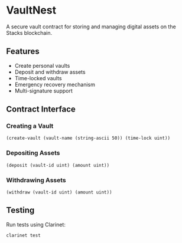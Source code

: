 # VaultNest

A secure vault contract for storing and managing digital assets on the Stacks blockchain.

## Features
- Create personal vaults
- Deposit and withdraw assets 
- Time-locked vaults
- Emergency recovery mechanism
- Multi-signature support

## Contract Interface

### Creating a Vault
```clarity
(create-vault (vault-name (string-ascii 50)) (time-lock uint))
```

### Depositing Assets
```clarity 
(deposit (vault-id uint) (amount uint))
```

### Withdrawing Assets
```clarity
(withdraw (vault-id uint) (amount uint))
```

## Testing
Run tests using Clarinet:
```bash
clarinet test
```
